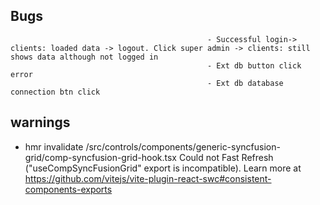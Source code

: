 ## Bugs
												- Successful login-> clients: loaded data -> logout. Click super admin -> clients: still shows data although not logged in
												- Ext db button click error
												- Ext db database connection btn click

## warnings
-  hmr invalidate /src/controls/components/generic-syncfusion-grid/comp-syncfusion-grid-hook.tsx Could not Fast Refresh ("useCompSyncFusionGrid" export is incompatible). Learn more at https://github.com/vitejs/vite-plugin-react-swc#consistent-components-exports